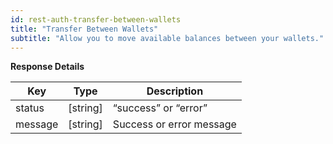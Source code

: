 ```yaml
---
id: rest-auth-transfer-between-wallets
title: "Transfer Between Wallets"
subtitle: "Allow you to move available balances between your wallets."
---
```


**Response Details**

Key | Type | Description
-- | -- | --
status | [string] | “success” or “error”
message | [string] | Success or error message
